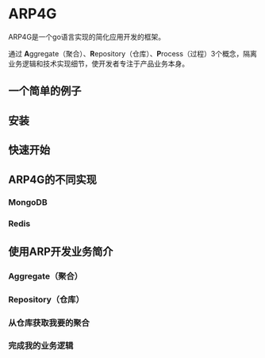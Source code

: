 # ARP4G
ARP4G是一个go语言实现的简化应用开发的框架。

通过 **A**ggregate（聚合）、**R**epository（仓库）、**P**rocess（过程）3个概念，隔离业务逻辑和技术实现细节，使开发者专注于产品业务本身。

## 一个简单的例子
## 安装
## 快速开始
## ARP4G的不同实现
### MongoDB
### Redis
## 使用ARP开发业务简介
### Aggregate（聚合）
### Repository（仓库）
### 从仓库获取我要的聚合
### 完成我的业务逻辑

